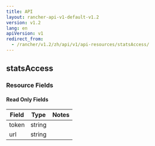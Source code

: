 ```yaml
---
title: API
layout: rancher-api-v1-default-v1.2
version: v1.2
lang: en
apiVersion: v1
redirect_from:
  - /rancher/v1.2/zh/api/v1/api-resources/statsAccess/
---
```


## statsAccess



### Resource Fields


#### Read Only Fields

Field | Type   | Notes
---|---|---
token | string  | 
url | string  | 


<br>
